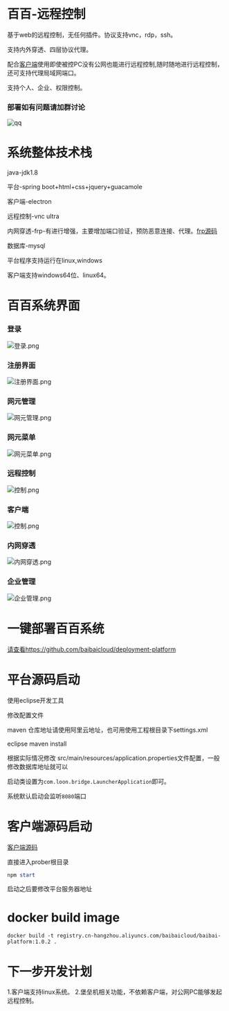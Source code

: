 # 百百-远程控制

基于web的远程控制，无任何插件。协议支持vnc，rdp，ssh。

支持内外穿透、四层协议代理。

配合[客户端](https://github.com/baibaicloud/prober)使用即使被控PC没有公网也能进行远程控制,随时随地进行远程控制，还可支持代理局域网端口。

支持个人、企业、权限控制。

### 部署如有问题请加群讨论
![qq](https://img-blog.csdnimg.cn/20200726232850251.png)

# 系统整体技术栈
java-jdk1.8

平台-spring boot+html+css+jquery+guacamole

客户端-electron

远程控制-vnc ultra

内网穿透-frp-有进行增强，主要增加端口验证，预防恶意连接、代理。[frp源码](https://github.com/baibaicloud/frp)

数据库-mysql

平台程序支持运行在linux,windows

客户端支持windows64位、linux64。

# 百百系统界面
### 登录
![登录.png](https://img-blog.csdnimg.cn/2020072523185896.png)

### 注册界面
![注册界面.png](https://img-blog.csdnimg.cn/20200725231914968.png)

### 网元管理
![网元管理.png](https://img-blog.csdnimg.cn/20200725231950291.png)

### 网元菜单
![网元菜单.png](https://img-blog.csdnimg.cn/2020072523200343.png)

### 远程控制
![控制.png](https://img-blog.csdnimg.cn/20200725232021807.png)

### 客户端
![控制.png](https://img-blog.csdnimg.cn/20200725232103974.png)

### 内网穿透
![内网穿透.png](https://img-blog.csdnimg.cn/20200725232124791.png)

### 企业管理
![企业管理.png](https://img-blog.csdnimg.cn/20200725232137332.png)

# 一键部署百百系统
[请查看https://github.com/baibaicloud/deployment-platform](https://github.com/baibaicloud/deployment-platform)

# 平台源码启动

使用eclipse开发工具

修改配置文件

maven 仓库地址请使用阿里云地址，也可用使用工程根目录下settings.xml

eclipse maven install

根据实际情况修改 src/main/resources/application.properties文件配置，一般修改数据库地址就可以

启动类设置为`com.loon.bridge.LauncherApplication`即可。

系统默认启动会监听`8080`端口

# 客户端源码启动
[客户端源码](https://github.com/baibaicloud/prober)

直接进入prober根目录

```powershell
npm start
```

启动之后要修改平台服务器地址

# docker build image
```
docker build -t registry.cn-hangzhou.aliyuncs.com/baibaicloud/baibai-platform:1.0.2 .
```

# 下一步开发计划
1.客户端支持linux系统。
2.堡垒机相关功能，不依赖客户端，对公网PC能够发起远程控制。